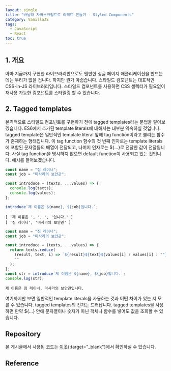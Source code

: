 ```yaml
---
layout: single
title: "바닐라 자바스크립트로 리액트 만들기 - Styled Components"
category: VanillaJS
tags:
  - JavaScript
  - React
toc: true
---
```


## 1. 개요

아마 지금까지 구현한 라이브러리만으로도 웬만한 싱글 페이지 애플리케이션을 만드는 데는 무리가 없을 겁니다. 하지만 뭔가 아쉽습니다. 스타일드 컴포넌트는 대표적인 CSS-in-JS 라이브러리입니다. 스타일드 컴포넌트를 사용하면 CSS 셀렉터가 필요없이 재사용 가능한 컴포넌트를 스타일링 할 수 있습니다.

## 2. Tagged templates

본격적으로 스타일드 컴포넌트를 구현하기 전에 tagged templates라는 문법을 알아보겠습니다. ES6에서 추가된 template literals에 대해서는 대부분 익숙하실 것입니다. tagged template은 일반적인 template literal 앞에 tag function이라고 불리는 함수가 존재하는 형태입니다. 이 tag function 함수의 첫 번째 인자로는 template literals에 포함된 문자열들의 배열이 전달되고, 나머지 인자로는 ${...}로 전달한 값이 전달됩니다. 사실 tag function을 명시하지 않으면 default function이 사용되고 있는 것입니다. 예시를 들어보겠습니다.

```js
const name = "짐 레이너";
const job = "마사라의 보안관";

const introduce = (texts, ...values) => {
  console.log(texts);
  console.log(values);
};

introduce`제 이름은 ${name}, ${job}입니다.`;
```

```
[ '제 이름은 ', ', ', '입니다.' ]
[ '짐 레이너', '마사라의 보안관' ]
```

```js
const name = "짐 레이너";
const job = "마사라의 보안관";

const introduce = (texts, ...values) => {
  return texts.reduce(
    (result, text, i) => `${result}${text}${values[i] ? values[i] : ""}`,
    ""
  );
};
const str = introduce`제 이름은 ${name}, ${job}입니다.`;
console.log(str);
```

```
제 이름은 짐 레이너, 마사라의 보안관입니다.
```

여기까지만 보면 일반적인 template literals을 사용하는 것과 어떤 차이가 있는 지 모를 수 있습니다. tagged templates의 진가는 드러납니다. tagged templates을 사용하면 만약 ${...} 안에 문자열이나 숫자가 아닌 객체나 함수를 넣어도 값을 조회할 수 있습니다.

## Repository

본 게시글에서 사용된 코드는 [이곳](https://github.com/Gyeongsu1997/create-react-with-vanilla-js/tree/main/04-event-delegation){:target="\_blank"}에서 확인하실 수 있습니다.

## Reference
